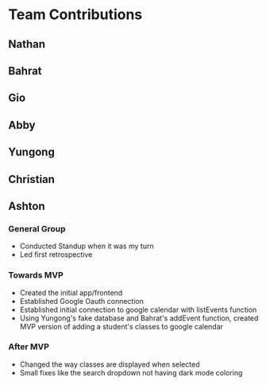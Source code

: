 # Team Contributions

<!-- Nathan -->
## Nathan

<!-- Bahrat -->
## Bahrat

<!-- Gio -->
## Gio

<!-- Abby -->
## Abby

<!-- Yungong -->
## Yungong

<!-- Christian -->
## Christian

<!-- Ashton -->
## Ashton
### General Group
- Conducted Standup when it was my turn
- Led first retrospective
### Towards MVP
- Created the initial app/frontend
- Established Google Oauth connection
- Established initial connection to google calendar with listEvents function
- Using Yungong's fake database and Bahrat's addEvent function, created MVP version of adding a student's classes to google calendar
### After MVP
- Changed the way classes are displayed when selected
- Small fixes like the search dropdown not having dark mode coloring